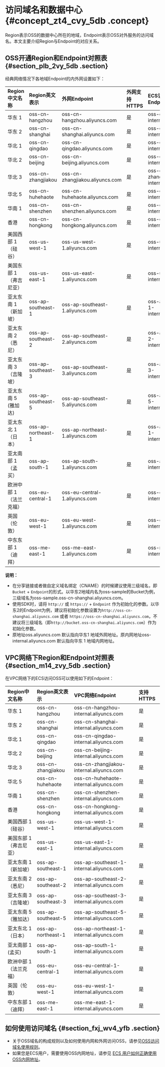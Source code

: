 # 访问域名和数据中心 {#concept_zt4_cvy_5db .concept}

Region表示OSS的数据中心所在的地域，Endpoint表示OSS对外服务的访问域名。本文主要介绍Region与Endpoint的对应关系。

## OSS开通Region和Endpoint对照表 {#section_plb_2vy_5db .section}

经典网络情况下各地域Endpoint的内外网设置如下：

|Region中文名称|Region英文表示|外网Endpoint|外网支持HTTPS|ECS访问的内网Endpoint|内网支持HTTPS|
|:---------|:---------|:---------|:--------|:---------------|:--------|
|华东 1|oss-cn-hangzhou|oss-cn-hangzhou.aliyuncs.com|是|oss-cn-hangzhou-internal.aliyuncs.com|是|
|华东 2|oss-cn-shanghai|oss-cn-shanghai.aliyuncs.com|是|oss-cn-shanghai-internal.aliyuncs.com|是|
|华北 1|oss-cn-qingdao|oss-cn-qingdao.aliyuncs.com|是|oss-cn-qingdao-internal.aliyuncs.com|是|
|华北 2|oss-cn-beijing|oss-cn-beijing.aliyuncs.com|是|oss-cn-beijing-internal.aliyuncs.com|是|
|华北 3|oss-cn-zhangjiakou|oss-cn-zhangjiakou.aliyuncs.com|是|oss-cn-zhangjiakou-internal.aliyuncs.com|是|
|华北 5|oss-cn-huhehaote|oss-cn-huhehaote.aliyuncs.com|是|oss-cn-huhehaote-internal.aliyuncs.com|是|
|华南 1|oss-cn-shenzhen|oss-cn-shenzhen.aliyuncs.com|是|oss-cn-shenzhen-internal.aliyuncs.com|是|
|香港|oss-cn-hongkong|oss-cn-hongkong.aliyuncs.com|是|oss-cn-hongkong-internal.aliyuncs.com|是|
|美国西部 1 （硅谷）|oss-us-west-1|oss-us-west-1.aliyuncs.com|是|oss-us-west-1-internal.aliyuncs.com|是|
|美国东部 1 （弗吉尼亚）|oss-us-east-1|oss-us-east-1.aliyuncs.com|是|oss-us-east-1-internal.aliyuncs.com|是|
|亚太东南 1 （新加坡）|oss-ap-southeast-1|oss-ap-southeast-1.aliyuncs.com|是|oss-ap-southeast-1-internal.aliyuncs.com|是|
|亚太东南 2 （悉尼）|oss-ap-southeast-2|oss-ap-southeast-2.aliyuncs.com|是|oss-ap-southeast-2-internal.aliyuncs.com|是|
|亚太东南 3 （吉隆坡）|oss-ap-southeast-3|oss-ap-southeast-3.aliyuncs.com|是|oss-ap-southeast-3-internal.aliyuncs.com|是|
|亚太东南 5 \(雅加达\)|oss-ap-southeast-5|oss-ap-southeast-5.aliyuncs.com|是|oss-ap-southeast-5-internal.aliyuncs.com|是|
|亚太东北 1 （日本）|oss-ap-northeast-1|oss-ap-northeast-1.aliyuncs.com|是|oss-ap-northeast-1-internal.aliyuncs.com|是|
|亚太南部 1 （孟买）|oss-ap-south-1|oss-ap-south-1.aliyuncs.com|是|oss-ap-south-1-internal.aliyuncs.com|是|
|欧洲中部 1 （法兰克福）|oss-eu-central-1|oss-eu-central-1.aliyuncs.com|是|oss-eu-central-1-internal.aliyuncs.com|是|
|英国（伦敦）|oss-eu-west-1|oss-eu-west-1.aliyuncs.com|是|oss-eu-west-1-internal.aliyuncs.com|是|
|中东东部 1 （迪拜）|oss-me-east-1|oss-me-east-1.aliyuncs.com|是|oss-me-east-1-internal.aliyuncs.com|是|

**说明：** 

-   在分享链接或者做自定义域名绑定（CNAME）的时候建议使用三级域名，即`Bucket` + `Endpoint`的形式。以华东2地域内名为oss-sample的Bucket为例，三级域名为oss-sample.oss-cn-shanghai.aliyuncs.com。
-   使用SDK时，请将 `http://` 或 `https://` + `Endpoint` 作为初始化的参数。以华东2的Endpoint为例，建议将初始化参数设置为`http://oss-cn-shanghai.aliyuncs.com` 或者 `https://oss-cn-shanghai.aliyuncs.com`，不建议将三级域名（即`http://bucket.oss-cn-shanghai.aliyuncs.com`）作为初始化参数。
-   原地址oss.aliyuncs.com 默认指向华东1 地域外网地址。原内网地址oss-internal.aliyuncs.com 默认指向华东 1 地域内网地址。

## VPC网络下Region和Endpoint对照表 {#section_m14_zvy_5db .section}

在VPC网络下的ECS访问OSS可以使用如下的Endpoint：

|Region中文名称|Region英文表示|VPC网络Endpoint|支持HTTPS|
|:---------|:---------|:------------|:------|
|华东 1|oss-cn-hangzhou|oss-cn-hangzhou-internal.aliyuncs.com|是|
|华东 2|oss-cn-shanghai|oss-cn-shanghai-internal.aliyuncs.com|是|
|华北 1|oss-cn-qingdao|oss-cn-qingdao-internal.aliyuncs.com|是|
|华北 2|oss-cn-beijing|oss-cn-beijing-internal.aliyuncs.com|是|
|华北 3|oss-cn-zhangjiakou|oss-cn-zhangjiakou-internal.aliyuncs.com|是|
|华北 5|oss-cn-huhehaote|oss-cn-huhehaote-internal.aliyuncs.com|是|
|华南 1|oss-cn-shenzhen|oss-cn-shenzhen-internal.aliyuncs.com|是|
|香港|oss-cn-hongkong|oss-cn-hongkong-internal.aliyuncs.com|是|
|美国西部 1 （硅谷）|oss-us-west-1|oss-us-west-1-internal.aliyuncs.com|是|
|美国东部 1 （弗吉尼亚）|oss-us-east-1|oss-us-east-1-internal.aliyuncs.com|是|
|亚太东南 1 （新加坡）|oss-ap-southeast-1|oss-ap-southeast-1-internal.aliyuncs.com|是|
|亚太东南 2 （悉尼）|oss-ap-southeast-2|oss-ap-southeast-2-internal.aliyuncs.com|是|
|亚太东南 3 （吉隆坡）|oss-ap-southeast-3|oss-ap-southeast-3-internal.aliyuncs.com|是|
|亚太东南 5 （雅加达）|oss-ap-southeast-5|oss-ap-southeast-5-internal.aliyuncs.com|是|
|亚太东北 1 （日本）|oss-ap-northeast-1|oss-ap-northeast-1-internal.aliyuncs.com|是|
|亚太南部 1 \(孟买\)|oss-ap-south-1|oss-ap-south-1-internal.aliyuncs.com|是|
|欧洲中部 1 （法兰克福）|oss-eu-central-1|oss-eu-central-1-internal.aliyuncs.com|是|
|英国（伦敦）|oss-eu-west-1|oss-eu-west-1-internal.aliyuncs.com|是|
|中东东部 1 （迪拜）|oss-me-east-1|oss-me-east-1-internal.aliyuncs.com|是|

## 如何使用访问域名 {#section_fxj_wv4_yfb .section}

-   关于OSS域名的构成规则以及如何使用内网和外网访问OSS，请参见[OSS访问域名使用规则](intl.zh-CN/开发指南/访问域名（Endpoint）/OSS访问域名使用规则.md#)。
-   如果您是ECS用户，需要使用OSS内网地址，请参见 [ECS 用户如何正确使用OSS内网地址](https://www.alibabacloud.com/help/faq-detail/39584.htm)。

